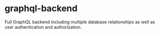 # graphql-backend

Full GraphQL backend including multiple database relationships as well as user authentication and authorization.
